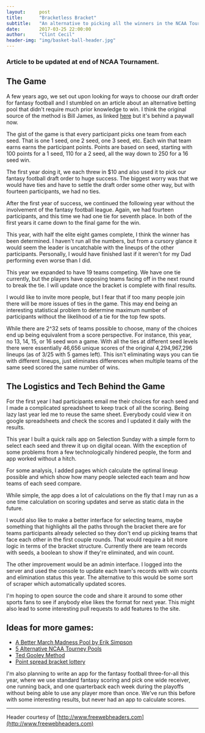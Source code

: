 ```yaml
---
layout:     post
title:      "Bracketless Bracket"
subtitle:   "An alternative to picking all the winners in the NCAA Tournament"
date:       2017-03-25 22:00:00
author:     "Clint Cecil"
header-img: "img/basket-ball-header.jpg"
---
```


### Article to be updated at end of NCAA Tournament.

## The Game
A few years ago, we set out upon looking for ways to choose our draft order for fantasy football and I stumbled on an article about an alternative betting pool that didn't require much prior knowledge to win. I think the original source of the method is Bill James, as linked [here](http://blogs.wsj.com/numbers/ncaa-bracket-math-1043/) but it's behind a paywall now.

The gist of the game is that every participant picks one team from each seed. That is one 1 seed, one 2 seed, one 3 seed, etc. Each win that team earns earns the participant points. Points are based on seed, starting with 100 points for a 1 seed, 110 for a 2 seed, all the way down to 250 for a 16 seed win.

The first year doing it, we each threw in $10 and also used it to pick our fantasy football draft order to huge success. The biggest worry was that we would have ties and have to settle the draft order some other way, but with fourteen participants, we had no ties.

After the first year of success, we continued the following year without the involvement of the fantasy football league. Again, we had fourteen participants, and this time we had one tie for seventh place. In both of the first years it came down to the final game for the win.

This year, with half the elite eight games complete, I think the winner has been determined. I haven't run all the numbers, but from a cursory glance it would seem the leader is uncatchable with the lineups of the other participants. Personally, I would have finished last if it weren't for my Dad performing even worse than I did.

This year we expanded to have 19 teams competing. We have one tie currently, but the players have opposing teams facing off in the next round to break the tie. I will update once the bracket is complete with final results.

I would like to invite more people, but I fear that if too many people join there will be more issues of ties in the game. This may end being an interesting statistical problem to determine maximum number of participants without the likelihood of a tie for the top few spots.

While there are 2^32 sets of teams possible to choose, many of the choices end up being equivalent from a score perspective. For instance, this year, no 13, 14, 15, or 16 seed won a game. With all the ties at different seed levels there were essentially 46,656 unique scores of the original 4,294,967,296 lineups (as of 3/25 with 5 games left). This isn't eliminating ways you can tie with different lineups, just eliminates differences when multiple teams of the same seed scored the same number of wins.

## The Logistics and Tech Behind the Game

For the first year I had participants email me their choices for each seed and I made a complicated spreadsheet to keep track of all the scoring. Being lazy last year led me to reuse the same sheet. Everybody could view it on google spreadsheets and check the scores and I updated it daily with the results.

This year I built a quick rails app on Selection Sunday with a simple form to select each seed and threw it up on digital ocean. With the exception of some problems from a few technologically hindered people, the form and app worked without a hitch.

For some analysis, I added pages which calculate the optimal lineup possible and which show how many people selected each team and how teams of each seed compare.

While simple, the app does a lot of calculations on the fly that I may run as a one time calculation on scoring updates and serve as static data in the future.

I would also like to make a better interface for selecting teams, maybe something that highlights all the paths through the bracket there are for teams participants already selected so they don't end up picking teams that face each other in the first couple rounds. That would require a bit more logic in terms of the bracket structure. Currently there are team records with seeds, a boolean to show if they're eliminated, and win count.

The other improvement would be an admin interface. I logged into the server and used the console to update each team's records with win counts and elimination status this year. The alternative to this would be some sort of scraper which automatically updated scores.

I'm hoping to open source the code and share it around to some other sports fans to see if anybody else likes the format for next year. This might also lead to some interesting pull requests to add features to the site.

## Ideas for more games:
* [A Better March Madness Pool by Erik Simpson](http://underlyinglogic.blogspot.com/2006/03/better-march-madness-pool.html)
* [5 Alternative NCAA Tourney Pools](http://www.sportsonearth.com/article/219270426)
* [Ted Gooley Method](http://www.slate.com/articles/sports/sports_nut/2013/03/ncaa_bracket_2013_bored_with_your_tourney_pool_here_are_11_alternate_ways.html)
* [Point spread bracket lottery](http://aarontodd.casinocitytimes.com/article/top-10-betting-alternatives-to-an-ncaa-bracket-60629)


I'm also planning to write an app for the fantasy football three-for-all this year, where we use standard fantasy scoring and pick one wide receiver, one running back, and one quarterback each week during the playoffs without being able to use any player more than once. We've run this before with some interesting results, but never had an app to calculate scores.

***
Header courtesy of [http://www.freewebheaders.com](http://www.freewebheaders.com)
